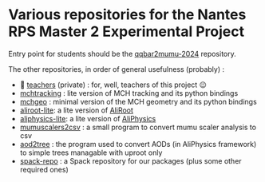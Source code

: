 # Various repositories for the Nantes RPS Master 2 Experimental Project

Entry point for students should be the [qqbar2mumu-2024](https://github.com/nantes-m2-rps-exp/qqbar2mumu-2024) repository.

The other repositories, in order of general usefulness (probably) :

- :closed_lock_with_key: [teachers](https://github.com/nantes-m2-rps-exp/teachers) (private) : for, well, teachers of this project :wink:
- [mchtracking](https://github.com/nantes-m2-rps-exp/mchtracking) : lite version of MCH tracking and its python bindings
- [mchgeo](https://github.com/nantes-m2-rps-exp/mchgeo) : minimal version of the MCH geometry and its python bindings
- [aliroot-lite](https://github.com/nantes-m2-rps-exp/aliroot-lite): a lite version of [AliRoot](https://github.com/alisw/AliRoot)
- [aliphysics-lite](https://github.com/nantes-m2-rps-exp/aliphysics-lite): a lite version of [AliPhysics](https://github.com/alisw/AliPhysics)
- [mumuscalers2csv](https://github.com/nantes-m2-rps-exp/mumuscalers2csv) : a small program to convert mumu scaler analysis to csv
- [aod2tree](https://github.com/nantes-m2-rps-exp/aod2tree) : the program used to convert AODs (in AliPhysics framework) to simple trees managable with uproot only
- [spack-repo](https://github.com/nantes-m2-rps-exp/spack-repo) : a Spack repository for our packages (plus some other required ones)


